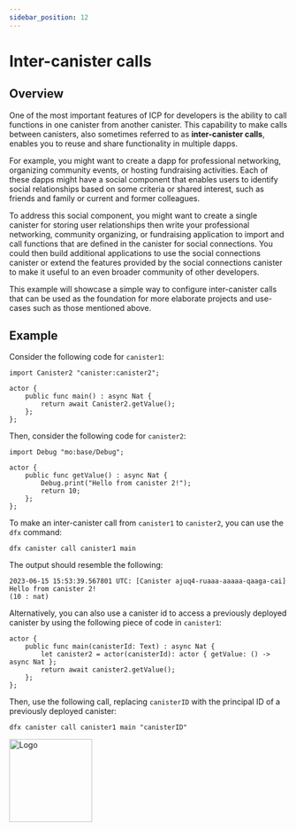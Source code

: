 ```yaml
---
sidebar_position: 12
---
```


# Inter-canister calls

## Overview

One of the most important features of ICP for developers is the ability to call functions in one canister from another canister. This capability to make calls between canisters, also sometimes referred to as **inter-canister calls**, enables you to reuse and share functionality in multiple dapps.

For example, you might want to create a dapp for professional networking, organizing community events, or hosting fundraising activities. Each of these dapps might have a social component that enables users to identify social relationships based on some criteria or shared interest, such as friends and family or current and former colleagues.

To address this social component, you might want to create a single canister for storing user relationships then write your professional networking, community organizing, or fundraising application to import and call functions that are defined in the canister for social connections. You could then build additional applications to use the social connections canister or extend the features provided by the social connections canister to make it useful to an even broader community of other developers.

This example will showcase a simple way to configure inter-canister calls that can be used as the foundation for more elaborate projects and use-cases such as those mentioned above.

## Example

Consider the following code for `canister1`:

```motoko
import Canister2 "canister:canister2";

actor {
    public func main() : async Nat {
        return await Canister2.getValue();
    };
};
```

Then, consider the following code for `canister2`:

```motoko
import Debug "mo:base/Debug";

actor {
    public func getValue() : async Nat {
        Debug.print("Hello from canister 2!");
        return 10;
    };
};
```


To make an inter-canister call from `canister1` to `canister2`, you can use the `dfx` command:

```
dfx canister call canister1 main
```

The output should resemble the following:

```
2023-06-15 15:53:39.567801 UTC: [Canister ajuq4-ruaaa-aaaaa-qaaga-cai] Hello from canister 2!
(10 : nat)
```

Alternatively, you can also use a canister id to access a previously deployed canister by using the following piece of code in `canister1`:

```motoko
actor {
    public func main(canisterId: Text) : async Nat {
        let canister2 = actor(canisterId): actor { getValue: () -> async Nat };
        return await canister2.getValue();
    };
};
```

Then, use the following call, replacing `canisterID` with the principal ID of a previously deployed canister:

```
dfx canister call canister1 main "canisterID"
```

<img src="https://github.com/user-attachments/assets/844ca364-4d71-42b3-aaec-4a6c3509ee2e" alt="Logo" width="150" height="150" />